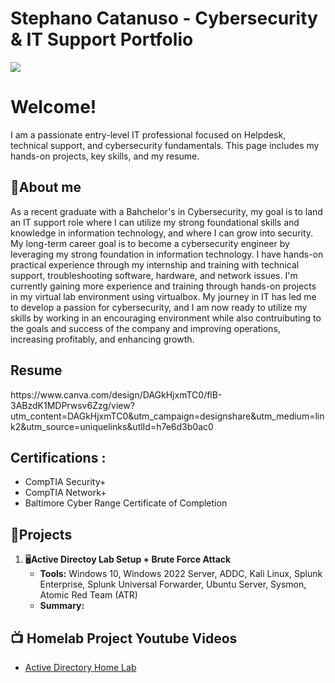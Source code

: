 # Stephano Catanuso - Cybersecurity & IT Support Portfolio
<a href="https://www.linkedin.com/in/stephano-catanuso/"><img src="https://img.shields.io/badge/-LinkedIn-0072b1?&style=for-the-badge&logo=linkedin&logoColor=white" /></a>

# Welcome!
I am a passionate entry-level IT professional focused on Helpdesk, technical support, and cybersecurity fundamentals. This page includes my hands-on projects, key skills, and my resume.

## 📄About me

As a recent graduate with a Bahchelor's in Cybersecurity, my goal is to land an IT support role where I can utilize my strong foundational skills and knowledge in information technology, and where I can grow into security. My long-term career goal is to become a cybersecurity engineer by leveraging my strong foundation in information technology. I have hands-on practical experience through my internship and training with technical support, troubleshooting software, hardware, and network issues. I'm currently gaining more experience and training through hands-on projects in my virtual lab environment using virtualbox. My journey in IT has led me to develop a passion for cybersecurity, and I am now ready to utilize my skills by working in an encouraging environment while also contruibuting to the goals and success of the company and improving operations, increasing profitably, and enhancing growth.

<h2> Resume</h2>
https://www.canva.com/design/DAGkHjxmTC0/flB-3ABzdK1MDPrwsv6Zzg/view?utm_content=DAGkHjxmTC0&utm_campaign=designshare&utm_medium=link2&utm_source=uniquelinks&utlId=h7e6d3b0ac0

<h2> Certifications :</h2>

- CompTIA Security+
- CompTIA Network+
- Baltimore Cyber Range Certificate of Completion

<h2>🔧Projects</h2>

1.  🖥️**Active Directoy Lab Setup + Brute Force Attack**
    - **Tools:** Windows 10, Windows 2022 Server, ADDC, Kali Linux, Splunk Enterprise, Splunk Universal Forwarder, Ubuntu Server, Sysmon, Atomic Red Team (ATR)
    - **Summary:**    


<h2>📺 Homelab Project Youtube Videos</h2>

- [Active Directory Home Lab](https://www.youtube.com/watch?v=a83ASGn_V_s)
